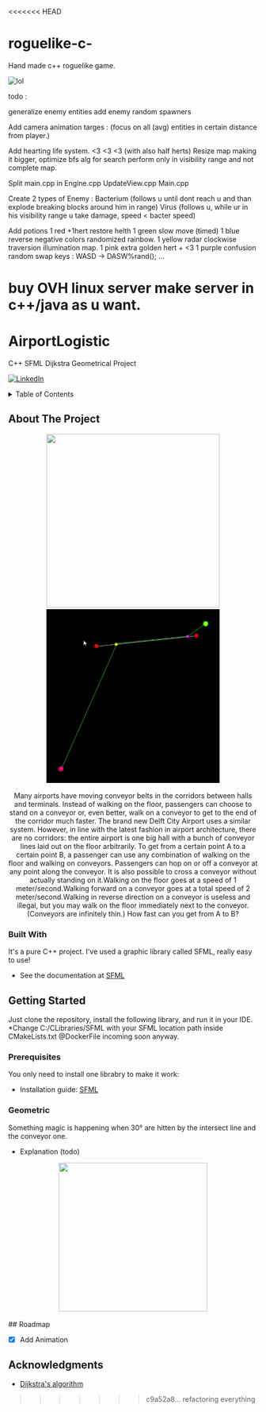 <<<<<<< HEAD
# roguelike-c-
Hand made c++ roguelike game.

![lol](https://github.com/fl0wo/SquareGame-Cpp/blob/master/ezgif.com-gif-maker.gif)

todo : 

generalize enemy entities
add enemy random spawners

Add camera animation targes : (focus on all (avg) entities in certain distance from player.)

Add hearting life system. <3 <3 <3 (with also half herts)
Resize map making it bigger, optimize bfs alg for search perform only in visibility range and not complete map.

Split main.cpp in
Engine.cpp
UpdateView.cpp
Main.cpp

Create 2 types of Enemy : 
Bacterium (follows u until dont reach u and than explode breaking blocks around him in range)
Virus (follows u, while ur in his visibility range u take damage, speed < bacter speed)


Add potions
1 red +1hert restore helth
1 green slow move (timed)
1 blue reverse negative colors randomized rainbow.
1 yellow radar clockwise traversion illumination map.
1 pink extra golden hert + <3
1 purple confusion random swap keys : WASD -> DASW%rand();
...

buy OVH linux server
make server in c++/java as u want.
=======
# AirportLogistic
C++ SFML Dijkstra Geometrical Project
<div id="top"></div>

[![LinkedIn][linkedin-shield]][linkedin-url]

<!-- TABLE OF CONTENTS -->
<details>
  <summary>Table of Contents</summary>
  <ol>
    <li>
      <a href="#about-the-project">About The Project</a>
      <ul>
        <li><a href="#built-with">Built With</a></li>
      </ul>
    </li>
    <li>
      <a href="#getting-started">Getting Started</a>
      <ul>
        <li><a href="#prerequisites">Prerequisites</a></li>
      </ul>
    </li>
    <li><a href="#roadmap">Roadmap</a></li>
    <li><a href="#acknowledgments">Acknowledgments</a></li>
  </ol>
</details>



<!-- ABOUT THE PROJECT -->
## About The Project

<p align="middle">
  <img src="https://github.com/fl0wo/AirportLogistic/blob/main/input_files/ezgif1.gif" width="350" height="350"/>
  <img src="https://github.com/fl0wo/AirportLogistic/blob/main/input_files/ezgif2.gif" width="350" height="350"/>
</p>

<p align="middle">
Many airports have moving conveyor belts in the corridors between halls and terminals. Instead of walking on the floor, passengers can choose to stand on a conveyor or, even better, walk on a conveyor to get to the end of the corridor much faster. The brand new Delft City Airport uses a similar system. However, in line with the latest fashion in airport architecture, there are no corridors: the entire airport is one big hall with a bunch of conveyor lines laid out on the floor arbitrarily. To get from a certain point A to a certain point B, a passenger can use any combination of walking on the floor and walking on conveyors. Passengers can hop on or off a conveyor at any point along the conveyor. It is also possible to cross a conveyor without actually standing on it.Walking on the floor goes at a speed of 1 meter/second.Walking forward on a conveyor goes at a total speed of 2 meter/second.Walking in reverse direction on a conveyor is useless and illegal, but you may walk on the floor immediately next to the conveyor. (Conveyors are infinitely thin.) How fast can you get from A to B?
</p>

### Built With

It's a pure C++ project. I've used a graphic library called SFML, really easy to use!

* See the documentation at [SFML](https://www.sfml-dev.org/)

<!-- GETTING STARTED -->
## Getting Started

Just clone the repository, install the following library, and run it in your IDE.
*Change C:/CLibraries/SFML with your SFML location path inside CMakeLists.txt
@DockerFile incoming soon anyway.

### Prerequisites

You only need to install one librabry to make it work:
* Installation guide: [SFML](https://www.sfml-dev.org/tutorials/2.5/start-vc.php)

### Geometric
Something magic is happening when 30° are hitten by the intersect line and the conveyor one.
* Explanation (todo)
<p align="middle">
<img src="https://github.com/fl0wo/AirportLogistic/blob/main/input_files/30degree_funny.gif" width="300" height="300"/>
</p>
<!-- ROADMAP -->
## Roadmap

- [x] Add Animation

<!-- ACKNOWLEDGMENTS -->
## Acknowledgments

* [Dijkstra's algorithm](https://en.wikipedia.org/wiki/Dijkstra%27s_algorithm)

<!-- MARKDOWN LINKS & IMAGES -->
[linkedin-shield]: https://img.shields.io/badge/-LinkedIn-black.svg?style=for-the-badge&logo=linkedin&colorB=555
[linkedin-url]: https://www.linkedin.com/in/florian-sabani/
>>>>>>> c9a52a8... refactoring everything
